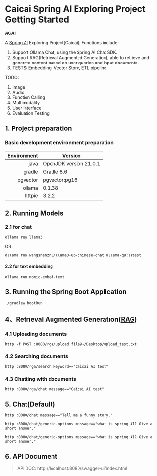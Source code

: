 # Caicai Spring AI Exploring Project Getting Started

**ACAI**

A [Spring AI](https://spring.io/projects/spring-ai) Exploring Project[Caicai]. Functions include:

1) Support Ollama Chat, using the Spring AI Chat SDK.
2) Support RAG(Retrieval Augmented Generation), able to retrieve and generate content based on user queries and input
   documents.
3) TESTS: Embedding, Vector Store, ETL pipeline

TODO:

1) Image
2) Audio
3) Function Calling
4) Multimodality
5) User Interface
6) Evaluation Testing

## 1. Project preparation

### Basic development environment preparation

| Environment | Version                |
|------------:|------------------------|
|        java | OpenJDK version 21.0.1 |
|      gradle | Gradle 8.6             |
|    pgvector | pgvector:pg16          |
|      ollama | 0.1.38                 |
|      httpie | 3.2.2                  |

## 2. Running Models

### 2.1 for chat

```shell
ollama run llama3
```

OR

```shell
ollama run wangshenzhi/llama3-8b-chinese-chat-ollama-q8:latest
```

#### 2.2 for text embedding

```shell
ollama rum nomic-embed-text
```

## 3. Running the Spring Boot Application

```shell
./gradlew bootRun
```

## 4、Retrieval Augmented Generation([RAG](https://docs.spring.io/spring-ai/reference/concepts.html#concept-rag))

### 4.1 Uploading documents

```shell
http -f POST :8080/rga/upload file@~/Desktop/upload_test.txt 
```

### 4.2 Searching documents

```shell
http :8080/rga/search keyword=="Caicai AI test"
```

### 4.3 Chatting with documents

```shell
http :8080/rga/chat message=="Caicai AI test"
```

## 5. Chat(Default)

```shell
http :8080/chat message=="Tell me a funny story."
```

```shell
http :8080/chat/generic-options message=="what is spring AI? Give a short answer."
```

```shell
http :8080/chat/generic-options message=="what is spring AI? Give a short answer."
```

## 6. API Document

> API DOC: http://localhost:8080/swagger-ui/index.html

